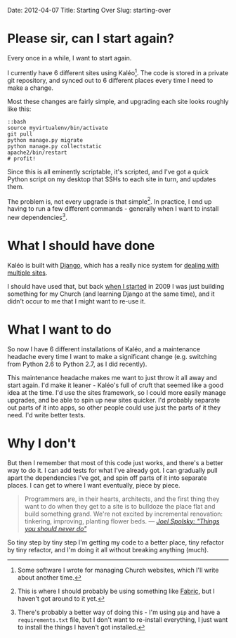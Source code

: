 Date: 2012-04-07
Title: Starting Over
Slug: starting-over

# Please sir, can I start again?

Every once in a while, I want to start again.

I currently have 6 different sites using Kal&#233;o[^1]. The code is stored in
a private git repository, and synced out to 6 different places every time I
need to make a change.

Most these changes are fairly simple, and upgrading each site looks roughly
like this:

    ::bash
    source myvirtualenv/bin/activate
    git pull
    python manage.py migrate
    python manage.py collectstatic
    apache2/bin/restart
    # profit!

Since this is all eminently scriptable, it's scripted, and I've got a quick
Python script on my desktop that SSHs to each site in turn, and updates them.

The problem is, not every upgrade is that simple[^2]. In practice, I end up
having to run a few different commands - generally when I want to install new
dependencies[^3].

# What I should have done

Kal&#233;o is built with [Django][django], which has a
really nice system for [dealing with multiple sites][django-sites].

I should have used that, but back [when I started][first-question] in 2009 I
was just building something for my Church (and learning Django at the same
time), and it didn't occur to me that I might want to re-use it.

# What I want to do

So now I have 6 different installations of Kal&#233;o, and a maintenance
headache every time I want to make a significant change (e.g. switching
from Python 2.6 to Python 2.7, as I did recently).

This maintenance headache makes me want to just throw it all away and start
again. I'd make it leaner - Kal&#233;o's full of cruft that seemed like a good
idea at the time. I'd use the sites framework, so I could more easily manage
upgrades, and be able to spin up new sites quicker. I'd probably separate out
parts of it into apps, so other people could use just the parts of it they
need. I'd write better tests.

# Why I don't

But then I remember that most of this code just works, and there's a better way
to do it. I can add tests for what I've already got. I can gradually pull apart
the dependencies I've got, and spin off parts of it into separate places. I can
get to where I want eventually, piece by piece.

> Programmers are, in their hearts, architects, and the first thing they want
> to do when they get to a site is to bulldoze the place flat and build
> something grand. We're not excited by incremental renovation: tinkering,
> improving, planting flower beds.
> &mdash; <cite>[Joel Spolsky: "Things you should never do"][tysnd]</cite>

So tiny step by tiny step I'm getting my code to a better place, tiny refactor
by tiny refactor, and I'm doing it all without breaking anything (much).

[^1]: Some software I wrote for managing Church websites, which I'll write
      about another time.
[^2]: This is where I should probably be using something like [Fabric][fabric],
      but I haven't got around to it yet.
[^3]: There's probably a better way of doing this - I'm using `pip` and have a `requirements.txt`
      file, but I don't want to re-install everything, I just want to install
      the things I haven't got installed.

[fabric]: http://fabfile.org
[django]: https://www.djangoproject.com/ "Read about Django, a Python web framework"
[django-sites]: https://docs.djangoproject.com/en/dev/ref/contrib/sites/ "The Django Sites framework"
[first-question]: http://stackoverflow.com/questions/744866/reverse-not-found-sending-request-context-in-from-templates "My first ever Django question on Stack Overflow"
[tysnd]: http://www.joelonsoftware.com/articles/fog0000000069.html "Read Joel's article on throwing things away"
